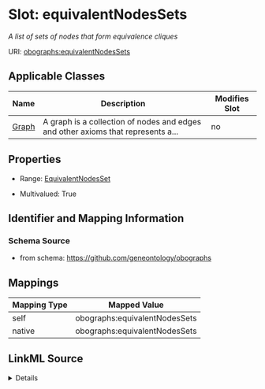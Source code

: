 

# Slot: equivalentNodesSets


_A list of sets of nodes that form equivalence cliques_





URI: [obographs:equivalentNodesSets](https://github.com/geneontology/obographs/equivalentNodesSets)



<!-- no inheritance hierarchy -->





## Applicable Classes

| Name | Description | Modifies Slot |
| --- | --- | --- |
| [Graph](Graph.md) | A graph is a collection of nodes and edges and other axioms that represents a... |  no  |







## Properties

* Range: [EquivalentNodesSet](EquivalentNodesSet.md)

* Multivalued: True





## Identifier and Mapping Information







### Schema Source


* from schema: https://github.com/geneontology/obographs




## Mappings

| Mapping Type | Mapped Value |
| ---  | ---  |
| self | obographs:equivalentNodesSets |
| native | obographs:equivalentNodesSets |




## LinkML Source

<details>
```yaml
name: equivalentNodesSets
description: A list of sets of nodes that form equivalence cliques
from_schema: https://github.com/geneontology/obographs
rank: 1000
alias: equivalentNodesSets
domain_of:
- Graph
range: EquivalentNodesSet
multivalued: true

```
</details>